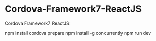 # Cordova-Framework7-ReactJS
Cordova Framework7 ReactJS

npm install
cordova prepare
npm install -g concurrently
npm run dev
